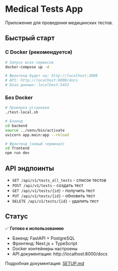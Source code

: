 # Medical Tests App

Приложение для проведения медицинских тестов.

## Быстрый старт

### С Docker (рекомендуется)
```bash
# Запуск всех сервисов
docker-compose up -d

# Фронтенд будет на: http://localhost:3000
# API: http://localhost:8000/docs
# База данных: localhost:5432
```

### Без Docker
```bash
# Проверка установки
./test-local.sh

# Бэкенд
cd backend
source ../venv/bin/activate
uvicorn app.main:app --reload

# Фронтенд (новый терминал)
cd frontend
npm run dev
```

## API эндпоинты

- `GET /api/v1/tests_all_tests` - список тестов
- `POST /api/v1/tests` - создать тест
- `GET /api/v1/tests/{id}` - получить тест
- `PUT /api/v1/tests/{id}` - обновить тест
- `DELETE /api/v1/tests/{id}` - удалить тест

## Статус

✅ **Готово к использованию**
- Бэкенд: FastAPI + PostgreSQL
- Фронтенд: Next.js + TypeScript
- Docker контейнеры настроены
- API документация: http://localhost:8000/docs

Подробная документация: [SETUP.md](SETUP.md)
